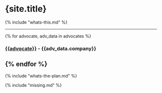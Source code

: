 # {site.title}

{% include "whats-this.md" %}

----
{% for advocate, adv_data in advocates %}
### [{{advocate}}]({{adv_data.website}}) - {{adv_data.company}}
{% endfor %}
----

{% include "whats-the-plan.md" %}

{% include "missing.md" %}
